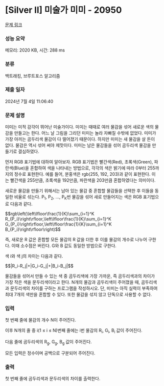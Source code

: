 # [Silver II] 미술가 미미 - 20950 

[문제 링크](https://www.acmicpc.net/problem/20950) 

### 성능 요약

메모리: 2020 KB, 시간: 288 ms

### 분류

백트래킹, 브루트포스 알고리즘

### 제출 일자

2024년 7월 4일 11:06:40

### 문제 설명

<p>미미는 미적 감각이 뛰어난 미술가이다. 미미는 때때로 여러 물감을 섞어 새로운 색의 물감을 만들고는 한다. 어느 날 그림을 그리던 미미는 놀라 자빠질 수밖에 없었다. 미미가 가장 아끼는 곰두리색 물감이 다 떨어졌기 때문이다. 하지만 미미는 새 물감을 살 돈이 없다. 물감은 역시 섞어 써야 제맛이다. 미미는 남은 물감들을 섞어 곰두리색 물감을 만들기로 결심하였다.</p>

<p>먼저 RGB 표기법에 대하여 알아보자. RGB 표기법은 빨간색(Red), 초록색(Green), 파란색(Blue)을 혼합하여 색을 나타내는 방법으로, 각각의 색은 밝기에 따라 0부터 255까지의 정수로 표현한다. 예를 들어, 분홍색은 rgb(255, 192, 203)과 같이 표현한다. 이는 빨간색을 255만큼, 초록색을 192만큼, 파란색을 203만큼 혼합하였다는 의미이다.</p>

<p>새로운 물감을 만들기 위해서는 남아 있는 물감 중 혼합할 물감들을 선택한 후 이들을 동일한 비율로 섞는다. P<sub>1</sub>, P<sub>2</sub>, ..., P<sub>K</sub>번 물감을 섞어 새로 만들어지는 색은 RGB 표기법으로 다음과 같다.</p>

<p>$$rgb\left(\left\lfloor\frac{1}{K}\sum_{i=1}^K R_{P_i}\right\rfloor,\left\lfloor\frac{1}{K}\sum_{i=1}^K G_{P_i}\right\rfloor,\left\lfloor\frac{1}{K}\sum_{i=1}^K B_{P_i}\right\rfloor\right)$$</p>

<p>즉, 새로운 R 값은 혼합할 모든 물감의 R 값을 더한 후 이를 물감의 개수로 나누어 구한다. 이때 소수점은 버린다. G와 B 값도 동일한 방법으로 구한다.</p>

<p>색 i와 색 j의 차이는 다음과 같다.</p>

<p>$$|R_i-R_j|+|G_i-G_j|+|B_i-B_j|$$</p>

<p>물감들을 섞어서 만들 수 있는 색 중 곰두리색에 가장 가까운, 즉 곰두리색과의 차이가 가장 작은 색을 문두리색이라고 한다. N개의 물감과 곰두리색이 주어졌을 때, 곰두리색과 문두리색의 차이를 구하는 프로그램을 작성하시오. 단, 미미는 아직 실력이 부족하여 최대 7개의 색만을 혼합할 수 있다. 또한 물감을 섞지 않고 단독으로 사용할 수 없다.</p>

### 입력 

 <p>첫 번째 줄에 물감의 개수 N이 주어진다.</p>

<p>이후 N개의 줄 중 i(1 ≤ i ≤ N)번째 줄에는 i번 물감의 R<sub>i</sub>, G<sub>i</sub>, B<sub>i</sub> 값이 주어진다.</p>

<p>다음 줄에 곰두리색의 R<sub>g</sub>, G<sub>g</sub>, B<sub>g</sub> 값이 주어진다.</p>

<p>모든 입력은 정수이며 공백으로 구분되어 주어진다.</p>

### 출력 

 <p>첫 번째 줄에 곰두리색과 문두리색의 차이를 출력한다.</p>

